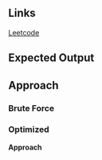 ## Links
[Leetcode]()

## Expected Output

## Approach

### Brute Force

### Optimized

**Approach**
```

```